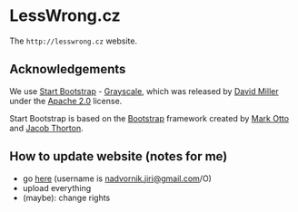 # LessWrong.cz

The `http://lesswrong.cz` website.

## Acknowledgements

We use [Start Bootstrap](http://startbootstrap.com/) - [Grayscale](http://startbootstrap.com/template-overviews/grayscale/),
which was released by [David Miller](https://github.com/davidtmiller) under the [Apache 2.0](https://github.com/IronSummitMedia/startbootstrap-grayscale/blob/gh-pages/LICENSE) license.

Start Bootstrap is based on the [Bootstrap](http://getbootstrap.com/) framework created by [Mark Otto](https://twitter.com/mdo) and [Jacob Thorton](https://twitter.com/fat).


## How to update website (notes for me)
- go [here](https://console.aws.amazon.com/s3/home?region=us-west-2&bucket=lesswrong.cz&prefix=) (username is nadvornik.jiri@gmail.com/O)
- upload everything
- (maybe): change rights


